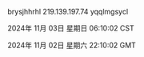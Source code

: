 brysjhhrhl 219.139.197.74 yqqlmgsycl

2024年 11月 03日 星期日 06:10:02 CST

2024年 11月 02日 星期六 22:10:02 GMT
